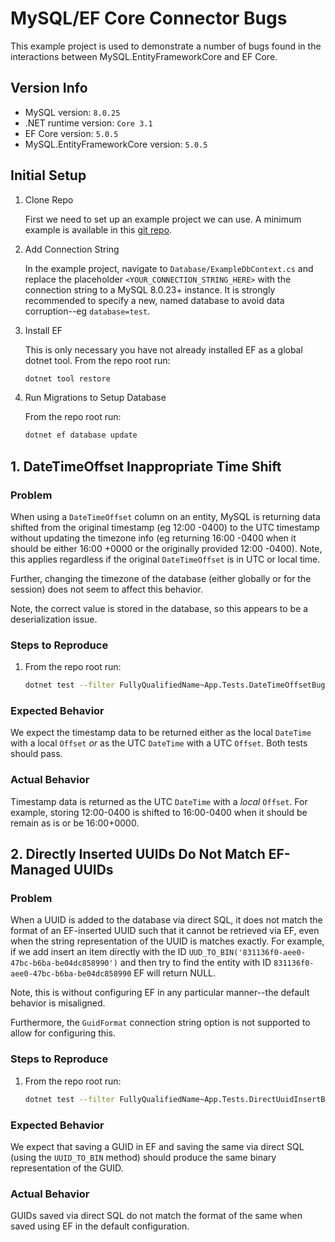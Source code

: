 # MySQL/EF Core Connector Bugs

This example project is used to demonstrate a number of bugs found in the interactions between MySQL.EntityFrameworkCore and EF Core.

## Version Info

- MySQL version: `8.0.25`
- .NET runtime version: `Core 3.1`
- EF Core version: `5.0.5`
- MySQL.EntityFrameworkCore version: `5.0.5`

## Initial Setup

1. Clone Repo

    First we need to set up an example project we can use. A minimum example is available in this [git repo](https://github.com/danielloganking/mysql-efcore-bugs).

2. Add Connection String

    In the example project, navigate to `Database/ExampleDbContext.cs` and replace the placeholder `<YOUR_CONNECTION_STRING_HERE>` with the connection string to a MySQL 8.0.23+ instance. It is strongly recommended to specify a new, named database to avoid data corruption--eg `database=test`.

3. Install EF

    This is only necessary you have not already installed EF as a global dotnet tool. From the repo root run:

    ```sh
    dotnet tool restore
    ```

4. Run Migrations to Setup Database

    From the repo root run:

    ```sh
    dotnet ef database update
    ```

## 1. DateTimeOffset Inappropriate Time Shift

### Problem

When using a `DateTimeOffset` column on an entity, MySQL is returning data shifted from the original timestamp (eg 12:00 -0400) to the UTC timestamp without updating the timezone info (eg returning 16:00 -0400 when it should be either 16:00 +0000 or the originally provided 12:00 -0400). Note, this applies regardless if the original `DateTimeOffset` is in UTC or local time.

Further, changing the timezone of the database (either globally or for the session) does not seem to affect this behavior.

Note, the correct value is stored in the database, so this appears to be a deserialization issue.

### Steps to Reproduce

1. From the repo root run:

    ```sh
    dotnet test --filter FullyQualifiedName~App.Tests.DateTimeOffsetBug
    ```

### Expected Behavior

We expect the timestamp data to be returned either as the local `DateTime` with a local `Offset` _or_ as the UTC `DateTime` with a UTC `Offset`. Both tests should pass.

### Actual Behavior

Timestamp data is returned as the UTC `DateTime` with a _local_ `Offset`. For example, storing 12:00-0400 is shifted to 16:00-0400 when it should be remain as is or be 16:00+0000.

## 2. Directly Inserted UUIDs Do Not Match EF-Managed UUIDs

### Problem

When a UUID is added to the database via direct SQL, it does not match the format of an EF-inserted UUID such that it cannot be retrieved via EF, even when the string representation of the UUID is matches exactly. For example, if we add insert an item directly with the ID `UUD_TO_BIN('831136f0-aee0-47bc-b6ba-be04dc858990')` and then try to find the entity with ID `831136f0-aee0-47bc-b6ba-be04dc858990` EF will return NULL.

Note, this is without configuring EF in any particular manner--the default behavior is misaligned.

Furthermore, the `GuidFormat` connection string option is not supported to allow for configuring this.

### Steps to Reproduce

1. From the repo root run:

    ```sh
    dotnet test --filter FullyQualifiedName~App.Tests.DirectUuidInsertBug
    ```

### Expected Behavior

We expect that saving a GUID in EF and saving the same via direct SQL (using the `UUID_TO_BIN` method) should produce the same binary representation of the GUID.

### Actual Behavior

GUIDs saved via direct SQL do not match the format of the same when saved using EF in the default configuration.
